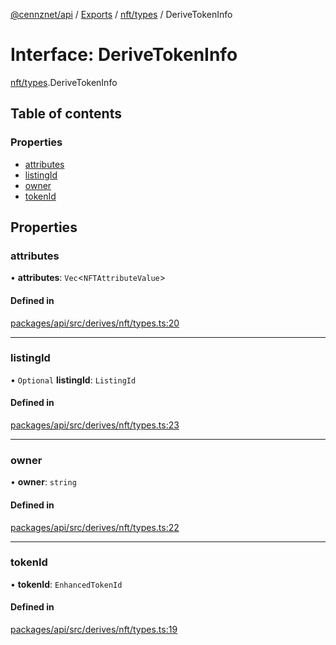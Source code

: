 [@cennznet/api](../README.md) / [Exports](../modules.md) / [nft/types](../modules/nft_types.md) / DeriveTokenInfo

# Interface: DeriveTokenInfo

[nft/types](../modules/nft_types.md).DeriveTokenInfo

## Table of contents

### Properties

- [attributes](nft_types.derivetokeninfo.md#attributes)
- [listingId](nft_types.derivetokeninfo.md#listingid)
- [owner](nft_types.derivetokeninfo.md#owner)
- [tokenId](nft_types.derivetokeninfo.md#tokenid)

## Properties

### attributes

• **attributes**: `Vec`<`NFTAttributeValue`\>

#### Defined in

[packages/api/src/derives/nft/types.ts:20](https://github.com/cennznet/api.js/blob/8a3918c/packages/api/src/derives/nft/types.ts#L20)

___

### listingId

• `Optional` **listingId**: `ListingId`

#### Defined in

[packages/api/src/derives/nft/types.ts:23](https://github.com/cennznet/api.js/blob/8a3918c/packages/api/src/derives/nft/types.ts#L23)

___

### owner

• **owner**: `string`

#### Defined in

[packages/api/src/derives/nft/types.ts:22](https://github.com/cennznet/api.js/blob/8a3918c/packages/api/src/derives/nft/types.ts#L22)

___

### tokenId

• **tokenId**: `EnhancedTokenId`

#### Defined in

[packages/api/src/derives/nft/types.ts:19](https://github.com/cennznet/api.js/blob/8a3918c/packages/api/src/derives/nft/types.ts#L19)
